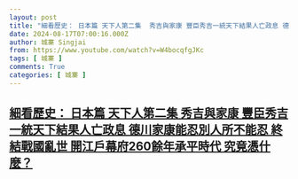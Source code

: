 ```yaml
---
layout: post
title: "細看歷史： 日本篇 天下人第二集  秀吉與家康 豐臣秀吉一統天下結果人亡政息 德川家康能忍別人所不能忍 終結戰國亂世 開江戶幕府260餘年承平時代 究竟憑什麼？"
date: 2024-08-17T07:00:16.000Z
author: 城寨 Singjai
from: https://www.youtube.com/watch?v=W4bocqfgJKc
tags: [ 城寨 ]
comments: True
categories: [ 城寨 ]
---
```

<!--1723878016000-->
[細看歷史： 日本篇 天下人第二集  秀吉與家康 豐臣秀吉一統天下結果人亡政息 德川家康能忍別人所不能忍 終結戰國亂世 開江戶幕府260餘年承平時代 究竟憑什麼？](https://www.youtube.com/watch?v=W4bocqfgJKc)
------

<div>

</div>
